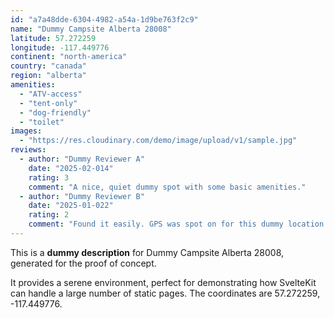 ```yaml
---
id: "a7a48dde-6304-4982-a54a-1d9be763f2c9"
name: "Dummy Campsite Alberta 28008"
latitude: 57.272259
longitude: -117.449776
continent: "north-america"
country: "canada"
region: "alberta"
amenities:
  - "ATV-access"
  - "tent-only"
  - "dog-friendly"
  - "toilet"
images:
  - "https://res.cloudinary.com/demo/image/upload/v1/sample.jpg"
reviews:
  - author: "Dummy Reviewer A"
    date: "2025-02-014"
    rating: 3
    comment: "A nice, quiet dummy spot with some basic amenities."
  - author: "Dummy Reviewer B"
    date: "2025-01-022"
    rating: 2
    comment: "Found it easily. GPS was spot on for this dummy location."
---
```


This is a **dummy description** for Dummy Campsite Alberta 28008, generated for the proof of concept.

It provides a serene environment, perfect for demonstrating how SvelteKit can handle a large number of static pages. The coordinates are 57.272259, -117.449776.

